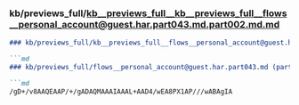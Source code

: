 ### kb/previews_full/kb__previews_full__kb__previews_full__flows__personal_account@guest.har.part043.md.part002.md.md

```md
### kb/previews_full/kb__previews_full__flows__personal_account@guest.har.part043.md.part002.md

```md
### kb/previews_full/flows__personal_account@guest.har.part043.md (part 002)

```md
/gD+/v8AAQEAAP/+/gADAQMAAAIAAAL+AAD4/wEA8PX1AP///wABAgIA
```

```

```

```
